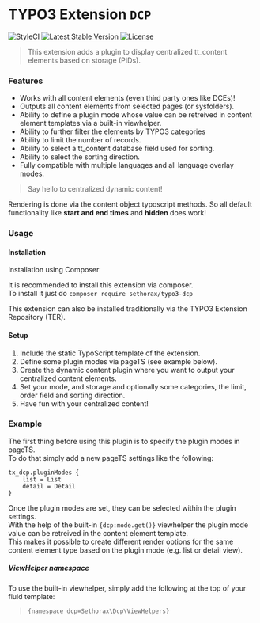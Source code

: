 # TYPO3 Extension ``DCP``

[![StyleCI](https://styleci.io/repos/98464032/shield?branch=master)](https://styleci.io/repos/98464032)
[![Latest Stable Version](https://poser.pugx.org/sethorax/typo3-dcp/v/stable)](https://packagist.org/packages/sethorax/typo3-dcp)
[![License](https://poser.pugx.org/sethorax/typo3-dcp/license)](https://packagist.org/packages/sethorax/typo3-dcp)


> This extension adds a plugin to display centralized tt_content elements based on storage (PIDs).

### Features

- Works with all content elements (even third party ones like DCEs)!
- Outputs all content elements from selected pages (or sysfolders).
- Ability to define a plugin mode whose value can be retreived in content element templates via a built-in viewhelper.
- Ability to further filter the elements by TYPO3 categories
- Ability to limit the number of records.
- Ability to select a tt_content database field used for sorting.
- Ability to select the sorting direction.
- Fully compatible with multiple languages and all language overlay modes.

> Say hello to centralized dynamic content!

Rendering is done via the content object typoscript methods. So all default functionality like **start and end times** and **hidden** does work!


### Usage

#### Installation

Installation using Composer

It is recommended to install this extension via composer.  
To install it just do ``composer require sethorax/typo3-dcp``

This extension can also be installed traditionally via the TYPO3 Extension Repository (TER).

#### Setup

1. Include the static TypoScript template of the extension.
2. Define some plugin modes via pageTS (see example below).
3. Create the dynamic content plugin where you want to output your centralized content elements.
4. Set your mode, and storage and optionally some categories, the limit, order field and sorting direction.
5. Have fun with your centralized content!


### Example

The first thing before using this plugin is to specify the plugin modes in pageTS.  
To do that simply add a new pageTS settings like the following: 

```
tx_dcp.pluginModes {
	list = List
	detail = Detail
}
```

Once the plugin modes are set, they can be selected within the plugin settings.  
With the help of the built-in ```{dcp:mode.get()}``` viewhelper the plugin mode value can be retreived in the content element template.  
This makes it possible to create different render options for the same content element type based on the plugin mode (e.g. list or detail view).

##### ViewHelper namespace

To use the built-in viewhelper, simply add the following at the top of your fluid template:  
> ```{namespace dcp=Sethorax\Dcp\ViewHelpers}```
